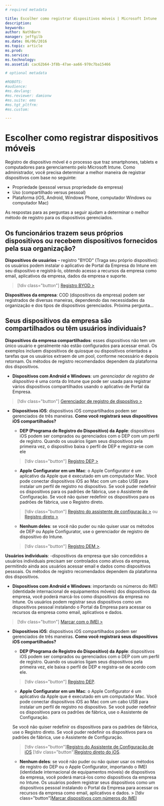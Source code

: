 ```yaml
---
# required metadata

title: Escolher como registrar dispositivos móveis | Microsoft Intune
description:
keywords:
author: NathBarn
manager: jeffgilb
ms.date: 06/06/2016
ms.topic: article
ms.prod:
ms.service:
ms.technology:
ms.assetid: cac62b64-3f8b-47ae-aa66-970c7ba15466

# optional metadata

#ROBOTS:
#audience:
#ms.devlang:
#ms.reviewer: damionw
#ms.suite: ems
#ms.tgt_pltfrm:
#ms.custom:

---
```


# Escolher como registrar dispositivos móveis

Registro de dispositivo móvel é o processo que traz smartphones, tablets e computadores para gerenciamento pelo Microsoft Intune. Como administrador, você precisa determinar a melhor maneira de registrar dispositivos com base no seguinte:

 -  Propriedade (pessoal versus propriedade da empresa)
 -  Uso (compartilhado versus pessoal)
 -  Plataforma (iOS, Android, Windows Phone, computador Windows ou computador Mac)

As respostas para as perguntas a seguir ajudam a determinar o melhor método de registro para os dispositivos gerenciados.

## Os funcionários trazem seus próprios dispositivos ou recebem dispositivos fornecidos pela sua organização?

  **Dispositivos de usuários** – registro "BYOD" (Traga seu próprio dispositivo): os usuários podem instalar o aplicativo de Portal da Empresa do Intune em seu dispositivo e registrá-lo, obtendo acesso a recursos da empresa como email, aplicativos da empresa, dados da empresa e suporte.  
  > [!div class="button"]   [Registro BYOD >](..deploy-use/get-ready-to-enroll-devices-in-microsoft-intune)

  **Dispositivos da empresa**: COD (dispositivos da empresa) podem ser registrados de diversas maneiras, dependendo das necessidades da organização e dos tipos de dispositivos gerenciados. Próxima pergunta...

## Seus dispositivos da empresa são compartilhados ou têm usuários individuais?

**Dispositivos da empresa compartilhados**: esses dispositivos não tem um único usuário e geralmente não estão configurados para acessar email. Os exemplos incluem dispositivos de quiosque ou dispositivos orientados a tarefas que os usuários extraem de um pool, conforme necessário e depois retornam. Os métodos de registro recomendados dependem da plataforma dos dispositivos.

  - **Dispositivos com Android e Windows**: um *gerenciador de registro de dispositivo* é uma conta do Intune que pode ser usada para registrar vários dispositivos compartilhados usando o aplicativo de Portal da Empresa.
  > [!div class="button"]   [Gerenciador de registro de dispositivo >](../deploy-use/enroll-corporate-owned-devices-with-the-device-enrollment-manager-in-microsoft-intune)

  - **Dispositivos iOS**: dispositivos iOS compartilhados podem ser gerenciados de três maneiras.  **Como você registrará seus dispositivos iOS compartilhados?**

    - **DEP (Programa de Registro do Dispositivo) da Apple**: dispositivos iOS podem ser comprados ou gerenciados com o DEP com um perfil de registro. Quando os usuários ligam seus dispositivos pela primeira vez, o dispositivo baixa o perfil de DEP e registra-se com ele
    > [!div class="button"]     [Registro DEP >](../deploy-use/ios-device-enrollment-program-in-microsoft-intune)

    - **Apple Configurator em um Mac**: o Apple Configurator é um aplicativo da Apple que é executado em um computador Mac. Você pode conectar dispositivos iOS ao Mac com um cabo USB para instalar um perfil de registro no dispositivo. Se você puder redefinir os dispositivos para os padrões de fábrica, use o Assistente de Configuração. Se você não quiser redefinir os dispositivos para os padrões de fábrica, use o Registro direto.

    > [!div class="button"]     [Registro do assistente de configuração >](../deploy-use/ios-setup-assistant-enrollment-in-microsoft-intune) ou [Registro direto >](../deploy-use/ios-direct-enrollment-in-microsoft-intune)

    - **Nenhum deles**: se você não puder ou não quiser usar os métodos de DEP ou Apple Configurator, use o gerenciador de registro de dispositivo do Intune.
    > [!div class="button"]     [Registro DEM >](../deploy-use/enroll-corporate-owned-devices-with-the-device-enrollment-manager-in-microsoft-intune).

**Usuários individuais**: -dispositivos da empresa que são concedidos a usuários individuais precisam ser controlados como ativos da empresa, permitindo ainda aos usuários acessar email e dados como dispositivos pessoais. Os métodos de registro recomendados dependem da plataforma dos dispositivos.

  - **Dispositivos com Android e Windows**: importando os números do IMEI (identidade internacional de equipamentos móveis) dos dispositivos da empresa, você poderá marcá-los como dispositivos da empresa no Intune. Os usuários podem registrar seus dispositivos como um dispositivos pessoal instalando o Portal da Empresa para acessar os recursos da empresa como email, aplicativos e dados.
  > [!div class="button"]   [Marcar com o IMEI >](../deploy-use/specify-corporate-owned-devices-with-international-mobile-equipment-identity-imei-numbers)

  - **Dispositivos iOS**: dispositivos iOS compartilhados podem ser gerenciados de três maneiras.  **Como você registrará seus dispositivos iOS compartilhados?**

    - **DEP (Programa de Registro do Dispositivo) da Apple**: dispositivos iOS podem ser comprados ou gerenciados com o DEP com um perfil de registro. Quando os usuários ligam seus dispositivos pela primeira vez, ele baixa o perfil de DEP e registra-se de acordo com ele.
    > [!div class="button"]     [Registro DEP](../deploy-use/ios-device-enrollment-program-in-microsoft-intune).

    - **Apple Configurator em um Mac**: o Apple Configurator é um aplicativo da Apple que é executado em um computador Mac. Você pode conectar dispositivos iOS ao Mac com um cabo USB para instalar um perfil de registro no dispositivo. Se você puder redefinir os dispositivos para os padrões de fábrica, use o Assistente de Configuração.

    Se você não quiser redefinir os dispositivos para os padrões de fábrica, use o Registro direto.
    Se você puder redefinir os dispositivos para os padrões de fábrica, use o Assistente de Configuração.
    > [!div class="button"][Registro do Assistente de Configuração de iOS](../deploy-use/ios-setup-assistant-enrollment-in-microsoft-intune) [!div class="button"][Registro direto do iOS](../deploy-use/ios-direct-enrollment-in-microsoft-intune).

    - **Nenhum deles**: se você não puder ou não quiser usar os métodos de registro do DEP ou o Apple Configurator, importando o IMEI (identidade internacional de equipamentos móveis) de dispositivos da empresa, você poderá marcá-los como dispositivos da empresa no Intune. Os usuários podem registrar seus dispositivos como um dispositivos pessoal instalando o Portal da Empresa para acessar os recursos da empresa como email, aplicativos e dados. > [!div class="button"][Marcar dispositivos com números do IMEI](../deploy-use/specify-corporate-owned-devices-with-international-mobile-equipment-identity-imei-numbers)


<!--HONumber=Jun16_HO1-->


